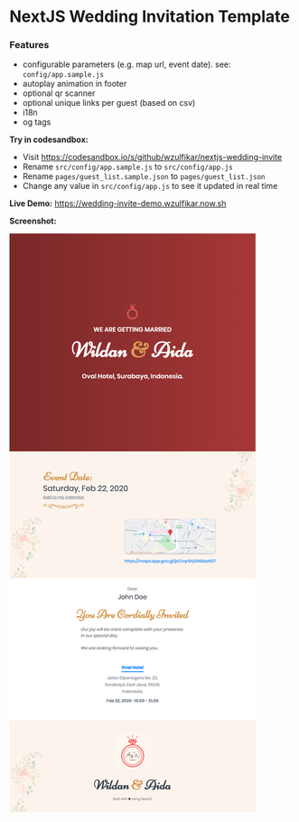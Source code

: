 # NextJS Wedding Invitation Template

### Features

- configurable parameters (e.g. map url, event date). see: `config/app.sample.js`
- autoplay animation in footer
- optional qr scanner
- optional unique links per guest (based on csv)
- i18n
- og tags

**Try in codesandbox:**

- Visit https://codesandbox.io/s/github/wzulfikar/nextjs-wedding-invite
- Rename `src/config/app.sample.js` to `src/config/app.js`
- Rename `pages/guest_list.sample.json` to `pages/guest_list.json`
- Change any value in `src/config/app.js` to see it updated in real time

**Live Demo:**
https://wedding-invite-demo.wzulfikar.now.sh

**Screenshot:**

![screenshot.png](screenshot.png)
